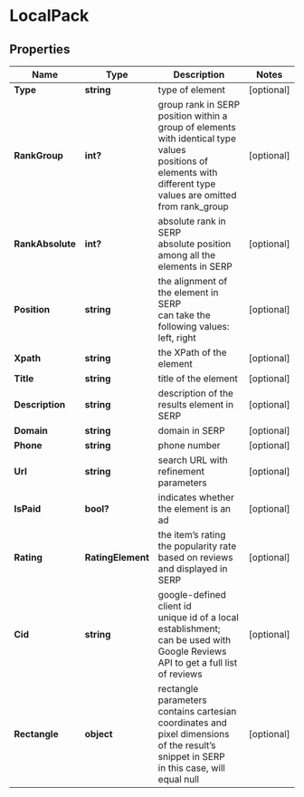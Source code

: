 # LocalPack


## Properties

| Name | Type | Description | Notes |
|------------ | ------------- | ------------- | -------------|
**Type** | **string** | type of element |[optional]|
**RankGroup** | **int?** | group rank in SERP<br>position within a group of elements with identical type values<br>positions of elements with different type values are omitted from rank_group |[optional]|
**RankAbsolute** | **int?** | absolute rank in SERP<br>absolute position among all the elements in SERP |[optional]|
**Position** | **string** | the alignment of the element in SERP<br>can take the following values:<br>left, right |[optional]|
**Xpath** | **string** | the XPath of the element |[optional]|
**Title** | **string** | title of the element |[optional]|
**Description** | **string** | description of the results element in SERP |[optional]|
**Domain** | **string** | domain in SERP |[optional]|
**Phone** | **string** | phone number |[optional]|
**Url** | **string** | search URL with refinement parameters |[optional]|
**IsPaid** | **bool?** | indicates whether the element is an ad |[optional]|
**Rating** | **RatingElement** | the item’s rating <br>the popularity rate based on reviews and displayed in SERP |[optional]|
**Cid** | **string** | google-defined client id<br>unique id of a local establishment;<br>can be used with Google Reviews API to get a full list of reviews |[optional]|
**Rectangle** | **object** | rectangle parameters<br>contains cartesian coordinates and pixel dimensions of the result’s snippet in SERP<br>in this case, will equal null |[optional]|